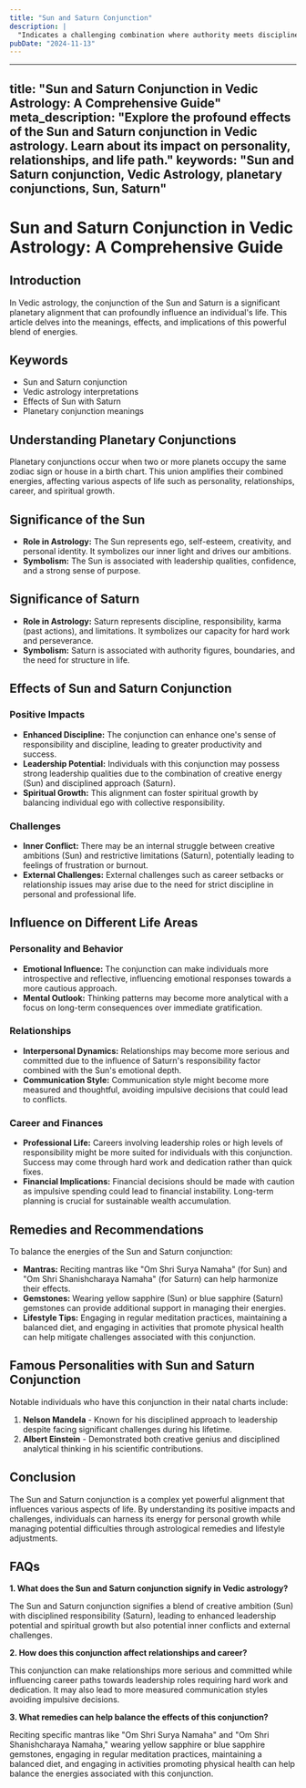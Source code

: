 ```yaml
---
title: "Sun and Saturn Conjunction"
description: |
  "Indicates a challenging combination where authority meets discipline."
pubDate: "2024-11-13"
---
```


---
title: "Sun and Saturn Conjunction in Vedic Astrology: A Comprehensive Guide"
meta_description: "Explore the profound effects of the Sun and Saturn conjunction in Vedic astrology. Learn about its impact on personality, relationships, and life path."
keywords: "Sun and Saturn conjunction, Vedic Astrology, planetary conjunctions, Sun, Saturn"
---

# Sun and Saturn Conjunction in Vedic Astrology: A Comprehensive Guide

## Introduction

In Vedic astrology, the conjunction of the Sun and Saturn is a significant planetary alignment that can profoundly influence an individual's life. This article delves into the meanings, effects, and implications of this powerful blend of energies.

## Keywords

- Sun and Saturn conjunction
- Vedic astrology interpretations
- Effects of Sun with Saturn
- Planetary conjunction meanings

## Understanding Planetary Conjunctions

Planetary conjunctions occur when two or more planets occupy the same zodiac sign or house in a birth chart. This union amplifies their combined energies, affecting various aspects of life such as personality, relationships, career, and spiritual growth.

## Significance of the Sun

- **Role in Astrology:** The Sun represents ego, self-esteem, creativity, and personal identity. It symbolizes our inner light and drives our ambitions.
- **Symbolism:** The Sun is associated with leadership qualities, confidence, and a strong sense of purpose.

## Significance of Saturn

- **Role in Astrology:** Saturn represents discipline, responsibility, karma (past actions), and limitations. It symbolizes our capacity for hard work and perseverance.
- **Symbolism:** Saturn is associated with authority figures, boundaries, and the need for structure in life.

## Effects of Sun and Saturn Conjunction

### Positive Impacts

- **Enhanced Discipline:** The conjunction can enhance one's sense of responsibility and discipline, leading to greater productivity and success.
- **Leadership Potential:** Individuals with this conjunction may possess strong leadership qualities due to the combination of creative energy (Sun) and disciplined approach (Saturn).
- **Spiritual Growth:** This alignment can foster spiritual growth by balancing individual ego with collective responsibility.

### Challenges

- **Inner Conflict:** There may be an internal struggle between creative ambitions (Sun) and restrictive limitations (Saturn), potentially leading to feelings of frustration or burnout.
- **External Challenges:** External challenges such as career setbacks or relationship issues may arise due to the need for strict discipline in personal and professional life.

## Influence on Different Life Areas

### Personality and Behavior

- **Emotional Influence:** The conjunction can make individuals more introspective and reflective, influencing emotional responses towards a more cautious approach.
- **Mental Outlook:** Thinking patterns may become more analytical with a focus on long-term consequences over immediate gratification.

### Relationships

- **Interpersonal Dynamics:** Relationships may become more serious and committed due to the influence of Saturn's responsibility factor combined with the Sun's emotional depth.
- **Communication Style:** Communication style might become more measured and thoughtful, avoiding impulsive decisions that could lead to conflicts.

### Career and Finances

- **Professional Life:** Careers involving leadership roles or high levels of responsibility might be more suited for individuals with this conjunction. Success may come through hard work and dedication rather than quick fixes.
- **Financial Implications:** Financial decisions should be made with caution as impulsive spending could lead to financial instability. Long-term planning is crucial for sustainable wealth accumulation.

## Remedies and Recommendations

To balance the energies of the Sun and Saturn conjunction:

- **Mantras:** Reciting mantras like "Om Shri Surya Namaha" (for Sun) and "Om Shri Shanishcharaya Namaha" (for Saturn) can help harmonize their effects.
- **Gemstones:** Wearing yellow sapphire (Sun) or blue sapphire (Saturn) gemstones can provide additional support in managing their energies.
- **Lifestyle Tips:** Engaging in regular meditation practices, maintaining a balanced diet, and engaging in activities that promote physical health can help mitigate challenges associated with this conjunction.

## Famous Personalities with Sun and Saturn Conjunction

Notable individuals who have this conjunction in their natal charts include:

1. **Nelson Mandela** - Known for his disciplined approach to leadership despite facing significant challenges during his lifetime.
2. **Albert Einstein** - Demonstrated both creative genius and disciplined analytical thinking in his scientific contributions.

## Conclusion

The Sun and Saturn conjunction is a complex yet powerful alignment that influences various aspects of life. By understanding its positive impacts and challenges, individuals can harness its energy for personal growth while managing potential difficulties through astrological remedies and lifestyle adjustments.

## FAQs

**1. What does the Sun and Saturn conjunction signify in Vedic astrology?**

The Sun and Saturn conjunction signifies a blend of creative ambition (Sun) with disciplined responsibility (Saturn), leading to enhanced leadership potential and spiritual growth but also potential inner conflicts and external challenges.

**2. How does this conjunction affect relationships and career?**

This conjunction can make relationships more serious and committed while influencing career paths towards leadership roles requiring hard work and dedication. It may also lead to more measured communication styles avoiding impulsive decisions.

**3. What remedies can help balance the effects of this conjunction?**

Reciting specific mantras like "Om Shri Surya Namaha" and "Om Shri Shanishcharaya Namaha," wearing yellow sapphire or blue sapphire gemstones, engaging in regular meditation practices, maintaining a balanced diet, and engaging in activities promoting physical health can help balance the energies associated with this conjunction.
